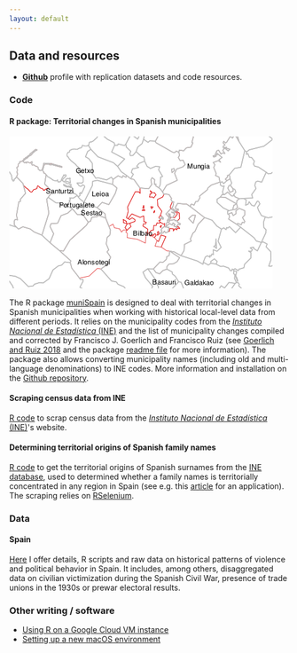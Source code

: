 ```yaml
---
layout: default
---
```


## Data and resources

- **[Github](https://github.com/franvillamil)** profile with replication datasets and code resources.

### Code

#### R package: Territorial changes in Spanish municipalities

<img src="https://raw.githubusercontent.com/franvillamil/franvillamil.github.io/master/files/muni_bilbao.png" width="475" />

The R package [muniSpain](https://github.com/franvillamil/munispain) is designed to deal with territorial changes in Spanish municipalities when working with historical local-level data from different periods.
It relies on the municipality codes from the [*Instituto Nacional de Estadística* (INE)](http://ine.es/) and the list of municipality changes compiled and corrected by Francisco J. Goerlich and Francisco Ruiz (see [Goerlich and Ruiz 2018](https://doi.org/10.1515/jos-2018-0005) and the package [readme file](https://github.com/franvillamil/muniSpain/blob/master/readme.md) for more information).
The package also allows converting municipality names (including old and multi-language denominations) to INE codes.
More information and installation on the [Github repository](https://github.com/franvillamil/munispain).

#### Scraping census data from INE

[R code](https://github.com/franvillamil/scrap-INE-census) to scrap census data from the [*Instituto Nacional de Estadística* (INE)](http://ine.es/)'s website.

#### Determining territorial origins of Spanish family names

[R code](https://gist.github.com/franvillamil/d0e81d059f8bfd1b87fe76ede9b47f34) to get the territorial origins of Spanish surnames from the [INE database](https://www.ine.es/widgets/nombApell/index.shtml), used to determined whether a family names is territorially concentrated in any region in Spain (see e.g. this [article](https://www.tandfonline.com/doi/abs/10.1080/13537113.2020.1795451?journalCode=fnep20) for an application). The scraping relies on [RSelenium](https://github.com/ropensci/RSelenium).

### Data

#### Spain

[Here](./data_spain.md) I offer details, R scripts and raw data on historical patterns of violence and political behavior in Spain.
It includes, among others, disaggregated data on civilian victimization during the Spanish Civil War, presence of trade unions in the 1930s or prewar electoral results.

### Other writing / software

- [Using R on a Google Cloud VM instance](./posts/R_google_vm.md)
- [Setting up a new macOS environment](./posts/setup_macos.md)
